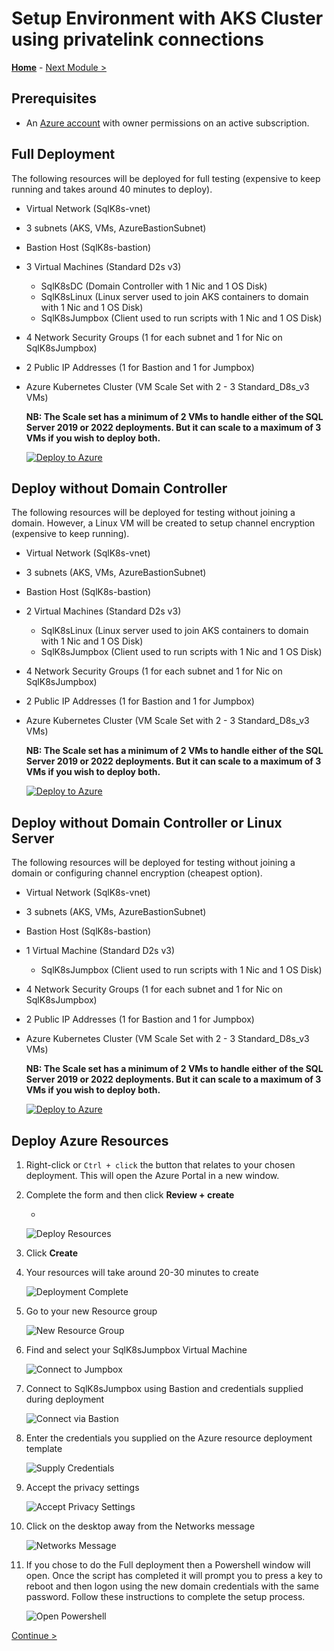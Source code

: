 # Setup Environment with AKS Cluster using privatelink connections

**[Home](../README.md)** - [Next Module >](../modules/kerberos.md)

## Prerequisites

* An [Azure account](https://azure.microsoft.com/free/) with owner permissions on an active subscription.

## Full Deployment

The following resources will be deployed for full testing (expensive to keep running and takes around 40 minutes to deploy).

* Virtual Network (SqlK8s-vnet)
* 3 subnets (AKS, VMs, AzureBastionSubnet)
* Bastion Host (SqlK8s-bastion)
* 3 Virtual Machines (Standard D2s v3)
    * SqlK8sDC (Domain Controller with 1 Nic and 1 OS Disk)
    * SqlK8sLinux (Linux server used to join AKS containers to domain with 1 Nic and 1 OS Disk)
    * SqlK8sJumpbox (Client used to run scripts with 1 Nic and 1 OS Disk)
* 4 Network Security Groups (1 for each subnet and 1 for Nic on SqlK8sJumpbox)
* 2 Public IP Addresses (1 for Bastion and 1 for Jumpbox)
* Azure Kubernetes Cluster (VM Scale Set with 2 - 3 Standard_D8s_v3 VMs)

    **NB: The Scale set has a minimum of 2 VMs to handle either of the SQL Server 2019 or 2022 deployments.  But it can scale to a maximum of 3 VMs if you wish to deploy both.** 

    [![Deploy to Azure](https://aka.ms/deploytoazurebutton)](https://portal.azure.com/#create/Microsoft.Template/uri/https%3A%2F%2Fraw.githubusercontent.com%2FBobbyH49%2FSQLServerk8s%2Foptimize_setup%2Ftemplates%2FFullsetup.json)

## Deploy without Domain Controller

The following resources will be deployed for testing without joining a domain.  However, a Linux VM will be created to setup channel encryption (expensive to keep running).

* Virtual Network (SqlK8s-vnet)
* 3 subnets (AKS, VMs, AzureBastionSubnet)
* Bastion Host (SqlK8s-bastion)
* 2 Virtual Machines (Standard D2s v3)
    * SqlK8sLinux (Linux server used to join AKS containers to domain with 1 Nic and 1 OS Disk)
    * SqlK8sJumpbox (Client used to run scripts with 1 Nic and 1 OS Disk)
* 4 Network Security Groups (1 for each subnet and 1 for Nic on SqlK8sJumpbox)
* 2 Public IP Addresses (1 for Bastion and 1 for Jumpbox)
* Azure Kubernetes Cluster (VM Scale Set with 2 - 3 Standard_D8s_v3 VMs)

    **NB: The Scale set has a minimum of 2 VMs to handle either of the SQL Server 2019 or 2022 deployments.  But it can scale to a maximum of 3 VMs if you wish to deploy both.** 

    [![Deploy to Azure](https://aka.ms/deploytoazurebutton)](https://portal.azure.com/#create/Microsoft.Template/uri/https%3A%2F%2Fraw.githubusercontent.com%2FBobbyH49%2FSQLServerk8s%2Fmain%2Ftemplates%2FNoDCsetup.json)

## Deploy without Domain Controller or Linux Server

The following resources will be deployed for testing without joining a domain or configuring channel encryption (cheapest option).

* Virtual Network (SqlK8s-vnet)
* 3 subnets (AKS, VMs, AzureBastionSubnet)
* Bastion Host (SqlK8s-bastion)
* 1 Virtual Machine (Standard D2s v3)
    * SqlK8sJumpbox (Client used to run scripts with 1 Nic and 1 OS Disk)
* 4 Network Security Groups (1 for each subnet and 1 for Nic on SqlK8sJumpbox)
* 2 Public IP Addresses (1 for Bastion and 1 for Jumpbox)
* Azure Kubernetes Cluster (VM Scale Set with 2 - 3 Standard_D8s_v3 VMs)

    **NB: The Scale set has a minimum of 2 VMs to handle either of the SQL Server 2019 or 2022 deployments.  But it can scale to a maximum of 3 VMs if you wish to deploy both.** 

    [![Deploy to Azure](https://aka.ms/deploytoazurebutton)](https://portal.azure.com/#create/Microsoft.Template/uri/https%3A%2F%2Fraw.githubusercontent.com%2FBobbyH49%2FSQLServerk8s%2Fmain%2Ftemplates%2FNoLinuxsetup.json)

## Deploy Azure Resources

1. Right-click or `Ctrl + click` the button that relates to your chosen deployment.  This will open the Azure Portal in a new window.

2. Complete the form and then click **Review + create**

    * 

    ![Deploy Resources](media/DeployResources.jpg)

3. Click **Create**

4. Your resources will take around 20-30 minutes to create

    ![Deployment Complete](media/DeploymentComplete.jpg)

5. Go to your new Resource group

    ![New Resource Group](media/NewResourceGroup.jpg)

6. Find and select your SqlK8sJumpbox Virtual Machine

    ![Connect to Jumpbox](media/ConnectToJumpbox.jpg)

7. Connect to SqlK8sJumpbox using Bastion and credentials supplied during deployment

    ![Connect via Bastion](media/ConnectViaBastion.jpg)

8. Enter the credentials you supplied on the Azure resource deployment template

    ![Supply Credentials](media/SupplyCredentials.jpg)

9. Accept the privacy settings

    ![Accept Privacy Settings](media/AcceptPrivacySettings.jpg)

10. Click on the desktop away from the Networks message

    ![Networks Message](media/NetworksMessage.jpg)

11. If you chose to do the Full deployment then a Powershell window will open.  Once the script has completed it will prompt you to press a key to reboot and then logon using the new domain credentials with the same password.  Follow these instructions to complete the setup process.

    ![Open Powershell](media/OpenPowershell.jpg)

[Continue >](../modules/kerberos.md)
